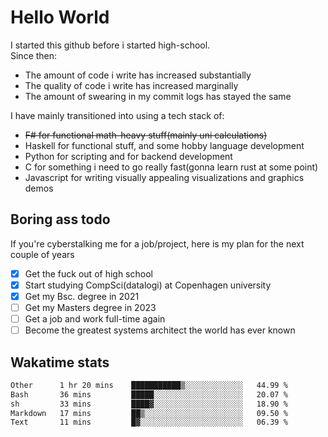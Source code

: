 # Hello World

I started this github before i started high-school.  
Since then:
- The amount of code i write has increased substantially
- The quality of code i write has increased marginally
- The amount of swearing in my commit logs has stayed the same

I have mainly transitioned into using a tech stack of:
- ~~F# for functional math-heavy stuff(mainly uni calculations)~~
- Haskell for functional stuff, and some hobby language development
- Python for scripting and for backend development
- C for something i need to go really fast(gonna learn rust at some point)
- Javascript for writing visually appealing visualizations and graphics demos

## Boring ass todo
If you're cyberstalking me for a job/project, here is my plan for the next couple of years
- [x] Get the fuck out of high school
- [x] Start studying CompSci(datalogi) at Copenhagen university
- [x] Get my Bsc. degree in 2021
- [ ] Get my Masters degree in 2023
- [ ] Get a job and work full-time again
- [ ] Become the greatest systems architect the world has ever known

## Wakatime stats
<!--START_SECTION:waka-->

```txt
Other      1 hr 20 mins    ███████████▒░░░░░░░░░░░░░   44.99 %
Bash       36 mins         █████░░░░░░░░░░░░░░░░░░░░   20.07 %
sh         33 mins         ████▓░░░░░░░░░░░░░░░░░░░░   18.90 %
Markdown   17 mins         ██▒░░░░░░░░░░░░░░░░░░░░░░   09.50 %
Text       11 mins         █▓░░░░░░░░░░░░░░░░░░░░░░░   06.39 %
```

<!--END_SECTION:waka-->
